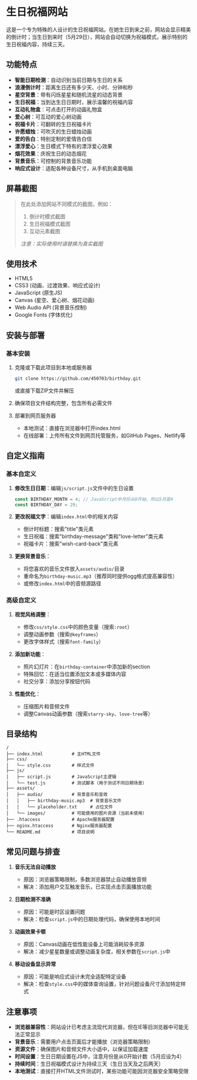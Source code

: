 # 生日祝福网站

这是一个专为特殊的人设计的生日祝福网站。在她生日到来之前，网站会显示精美的倒计时；当生日到来时（5月29日），网站会自动切换为祝福模式，展示特别的生日祝福内容，持续三天。

## 功能特点

- **智能日期检测**：自动识别当前日期与生日的关系
- **浪漫倒计时**：距离生日还有多少天、小时、分钟和秒
- **星空背景**：带有闪烁星星和随机流星的动态背景
- **生日祝福**：当到达生日日期时，展示温馨的祝福内容
- **互动礼物盒**：可点击打开的动画礼物盒
- **爱心树**：可互动的爱心树动画
- **祝福卡片**：可翻转的生日祝福卡片
- **许愿蜡烛**：可吹灭的生日蜡烛动画
- **爱的告白**：特别定制的爱情告白信
- **漂浮爱心**：生日模式下特有的漂浮爱心效果
- **烟花效果**：庆祝生日的动态烟花
- **背景音乐**：可控制的背景音乐功能
- **响应式设计**：适配各种设备尺寸，从手机到桌面电脑

## 屏幕截图

> 在此处添加网站不同模式的截图，例如：
> 1. 倒计时模式截图
> 2. 生日祝福模式截图
> 3. 互动元素截图
>
> *注意：实际使用时请替换为真实截图*

## 使用技术

- HTML5
- CSS3 (动画、过渡效果、响应式设计)
- JavaScript (原生JS)
- Canvas (星空、爱心树、烟花动画)
- Web Audio API (背景音乐控制)
- Google Fonts (字体优化)

## 安装与部署

### 基本安装

1. 克隆或下载此项目到本地或服务器
   ```bash
   git clone https://github.com/450703/birthday.git
   ```
   或直接下载ZIP文件并解压

2. 确保项目文件结构完整，包含所有必需文件

3. 部署到网页服务器
   - 本地测试：直接在浏览器中打开index.html
   - 在线部署：上传所有文件到网页托管服务，如GitHub Pages、Netlify等


## 自定义指南

### 基本自定义

1. **修改生日日期**：编辑`js/script.js`文件中的生日设置
   ```javascript
   const BIRTHDAY_MONTH = 4; // JavaScript中月份从0开始，所以5月是4
   const BIRTHDAY_DAY = 29;
   ```

2. **更改祝福文字**：编辑`index.html`中的相关内容
   - 倒计时标题：搜索"title"类元素
   - 生日祝福：搜索"birthday-message"类和"love-letter"类元素
   - 祝福卡片：搜索"wish-card-back"类元素

3. **更换背景音乐**：
   - 将您喜欢的音乐文件放入`assets/audio/`目录
   - 重命名为`birthday-music.mp3`（推荐同时提供ogg格式提高兼容性）
   - 或修改`index.html`中的音频源路径

### 高级自定义

1. **视觉风格调整**：
   - 修改`css/style.css`中的颜色变量（搜索`:root`）
   - 调整动画参数（搜索`@keyframes`）
   - 更改字体样式（搜索`font-family`）

2. **添加新功能**：
   - 照片幻灯片：在`birthday-container`中添加新的section
   - 特殊回忆：在适当位置添加文本或多媒体内容
   - 社交分享：添加分享按钮代码

3. **性能优化**：
   - 压缩图片和音频文件
   - 调整Canvas动画参数（搜索`starry-sky`、`love-tree`等）

## 目录结构

```
/
├── index.html           # 主HTML文件
├── css/
│   └── style.css        # 样式文件
├── js/
│   ├── script.js        # JavaScript主逻辑
│   └── test.js          # 测试脚本（用于测试不同日期场景）
├── assets/
│   ├── audio/           # 背景音乐和音效
│   │   ├── birthday-music.mp3  # 背景音乐文件
│   │   └── placeholder.txt     # 占位文件
│   └── images/          # 可能使用的图片资源（当前未使用）
├── .htaccess            # Apache服务器配置
├── nginx.htaccess       # Nginx服务器配置
└── README.md            # 项目说明
```

## 常见问题与排查

1. **音乐无法自动播放**
   - 原因：浏览器策略限制，多数浏览器禁止自动播放音频
   - 解决：添加用户交互触发音乐，已实现点击页面播放功能

2. **日期检测不准确**
   - 原因：可能是时区设置问题
   - 解决：检查`script.js`中的日期处理代码，确保使用本地时间

3. **动画效果卡顿**
   - 原因：Canvas动画在低性能设备上可能消耗较多资源
   - 解决：减少星星数量或调整动画复杂度，相关参数在`script.js`中

4. **移动设备显示异常**
   - 原因：可能是响应式设计未完全适配特定设备
   - 解决：检查`style.css`中的媒体查询设置，针对问题设备尺寸添加特定样式

## 注意事项

- **浏览器兼容性**：网站设计已考虑主流现代浏览器，但在IE等旧浏览器中可能无法正常显示
- **背景音乐**：需要用户点击页面后才能播放（浏览器策略限制）
- **资源文件**：确保图片和音频文件大小适中，以保证加载速度
- **时间设置**：生日日期设置在JS中，注意月份是从0开始计数（5月应设为4）
- **持续时间**：生日祝福模式设计为持续三天（生日当天及之后两天）
- **本地测试**：直接打开HTML文件测试时，某些功能可能因浏览器安全策略受限